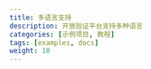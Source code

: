 ```yaml
---
title: 多语言支持
description: 开放验证平台支持多种语言
categories: [示例项目, 教程]
tags: [examples, docs]
weight: 10
---
```



